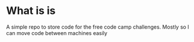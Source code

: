 # What is is
A simple repo to store code for the free code camp challenges. Mostly so I can move code between machines easily